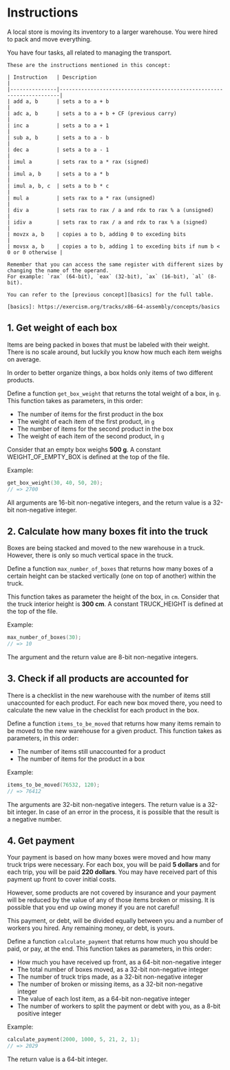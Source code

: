 # Instructions

A local store is moving its inventory to a larger warehouse.
You were hired to pack and move everything.

You have four tasks, all related to managing the transport.

~~~~exercism/note
These are the instructions mentioned in this concept:

| Instruction   | Description                                                          |
|---------------|----------------------------------------------------------------------|
| add a, b      | sets a to a + b                                                      |
| adc a, b      | sets a to a + b + CF (previous carry)                                |
| inc a         | sets a to a + 1                                                      |
| sub a, b      | sets a to a - b                                                      |
| dec a         | sets a to a - 1                                                      |
| imul a        | sets rax to a * rax (signed)                                         |
| imul a, b     | sets a to a * b                                                      |
| imul a, b, c  | sets a to b * c                                                      |
| mul a         | sets rax to a * rax (unsigned)                                       |
| div a         | sets rax to rax / a and rdx to rax % a (unsigned)                    |
| idiv a        | sets rax to rax / a and rdx to rax % a (signed)                      |
| movzx a, b    | copies a to b, adding 0 to exceding bits                             |
| movsx a, b    | copies a to b, adding 1 to exceding bits if num b < 0 or 0 otherwise |
~~~~

~~~~exercism/note
Remember that you can access the same register with different sizes by changing the name of the operand.
For example: `rax` (64-bit), `eax` (32-bit), `ax` (16-bit), `al` (8-bit).

You can refer to the [previous concept][basics] for the full table.

[basics]: https://exercism.org/tracks/x86-64-assembly/concepts/basics
~~~~

## 1. Get weight of each box

Items are being packed in boxes that must be labeled with their weight.
There is no scale around, but luckily you know how much each item weighs on average.

In order to better organize things, a box holds only items of two different products.

Define a function `get_box_weight` that returns the total weight of a box, in `g`.
This function takes as parameters, in this order:

- The number of items for the first product in the box
- The weight of each item of the first product, in `g`
- The number of items for the second product in the box
- The weight of each item of the second product, in `g`

Consider that an empty box weighs **500 g**.
A constant WEIGHT_OF_EMPTY_BOX is defined at the top of the file.

Example:

```c
get_box_weight(30, 40, 50, 20);
// => 2700
```

All arguments are 16-bit non-negative integers, and the return value is a 32-bit non-negative integer.

## 2. Calculate how many boxes fit into the truck

Boxes are being stacked and moved to the new warehouse in a truck.
However, there is only so much vertical space in the truck.

Define a function `max_number_of_boxes` that returns how many boxes of a certain height can be stacked vertically (one on top of another) within the truck.

This function takes as parameter the height of the box, in `cm`.
Consider that the truck interior height is **300 cm**.
A constant TRUCK_HEIGHT is defined at the top of the file.

Example:

```c
max_number_of_boxes(30);
// => 10
```

The argument and the return value are 8-bit non-negative integers.

## 3. Check if all products are accounted for

There is a checklist in the new warehouse with the number of items still unaccounted for each product.
For each new box moved there, you need to calculate the new value in the checklist for each product in the box.

Define a function `items_to_be_moved` that returns how many items remain to be moved to the new warehouse for a given product.
This function takes as parameters, in this order:

- The number of items still unaccounted for a product
- The number of items for the product in a box

Example:

```c
items_to_be_moved(76532, 120);
// => 76412
```

The arguments are 32-bit non-negative integers.
The return value is a 32-bit integer.
In case of an error in the process, it is possible that the result is a negative number.

## 4. Get payment

Your payment is based on how many boxes were moved and how many truck trips were necessary.
For each box, you will be paid **5 dollars** and for each trip, you will be paid **220 dollars**.
You may have received part of this payment up front to cover initial costs.

However, some products are not covered by insurance and your payment will be reduced by the value of any of those items broken or missing.
It is possible that you end up owing money if you are not careful!

This payment, or debt, will be divided equally between you and a number of workers you hired.
Any remaining money, or debt, is yours.

Define a function `calculate_payment` that returns how much you should be paid, or pay, at the end.
This function takes as parameters, in this order:

- How much you have received up front, as a 64-bit non-negative integer
- The total number of boxes moved, as a 32-bit non-negative integer
- The number of truck trips made, as a 32-bit non-negative integer
- The number of broken or missing items, as a 32-bit non-negative integer
- The value of each lost item, as a 64-bit non-negative integer
- The number of workers to split the payment or debt with you, as a 8-bit positive integer

Example:

```c
calculate_payment(2000, 1000, 5, 21, 2, 1);
// => 2029
```

The return value is a 64-bit integer.
